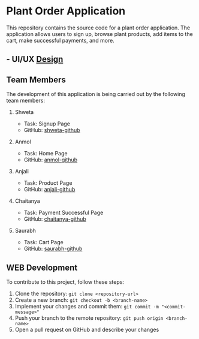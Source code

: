 # Plant Order Application

This repository contains the source code for a plant order application. The application allows users to sign up, browse plant products, add items to the cart, make successful payments, and more.

##  -  UI/UX [Design](https://www.behance.net/gallery/167275279/E-commerce-Green-paradise?tracking_source=search_projects%7Ce+commerce+website)

## Team Members

The development of this application is being carried out by the following team members:

1. Shweta
   - Task: Signup Page
   - GitHub: [shweta-github](https://github.com/Swetarani-Patel)

2. Anmol
   - Task: Home Page
   - GitHub: [anmol-github](https://github.com/Anmol179)

3. Anjali
   - Task: Product Page
   - GitHub: [anjali-github](https://github.com/Anjali331997)

4. Chaitanya
   - Task: Payment Successful Page
   - GitHub: [chaitanya-github](https://github.com/chaitanyakhairnar1)

5. Saurabh
   - Task: Cart Page
   - GitHub: [saurabh-github](https://github.com/saurabhWakde)

## WEB Development

To contribute to this project, follow these steps:

1. Clone the repository: `git clone <repository-url>`
2. Create a new branch: `git checkout -b <branch-name>`
3. Implement your changes and commit them: `git commit -m "<commit-message>"`
4. Push your branch to the remote repository: `git push origin <branch-name>`
5. Open a pull request on GitHub and describe your changes



